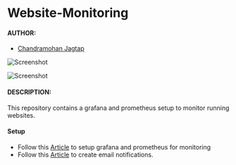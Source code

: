 # Website-Monitoring 
#### AUTHOR:

- [Chandramohan Jagtap](https://github.com/cmjagtap "Chandramohan's github profile")

![Screenshot](https://miro.medium.com/max/2000/1*F0Zk8aWN5QrPDBRWrIh6vA.png)

![Screenshot](https://miro.medium.com/max/1400/1*LcjWrI-rQZ_z1pMKJ2S0rw.png)


#### DESCRIPTION:
This repository contains a grafana and prometheus setup to monitor running websites.


#### Setup 
- Follow this [Article](https://cmjagtap.medium.com/monitoring-websites-using-grafana-and-prometheus-69ccf936310c) to setup grafana and prometheus for monitoring 
- Follow this [Article](https://cmjagtap.medium.com/monitoring-websites-part-2-email-alerting-b761bd6cc500) to create email notifications.


